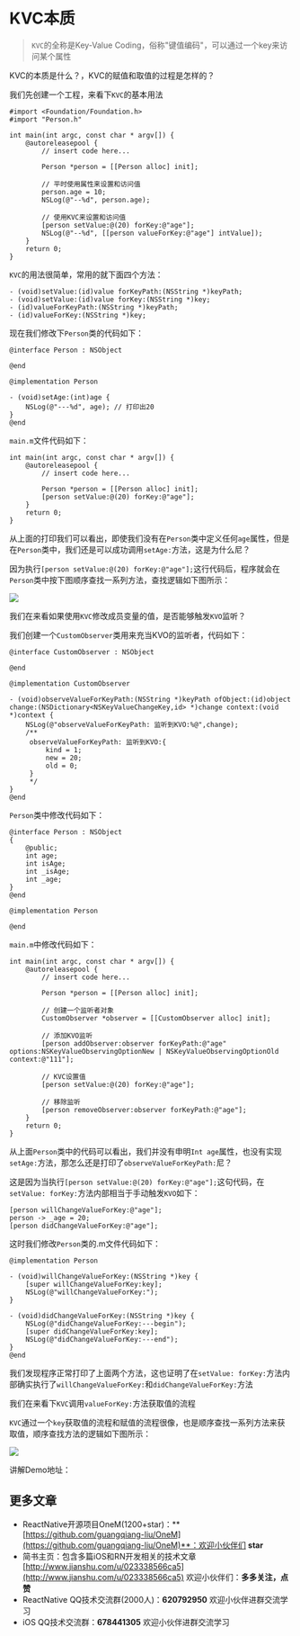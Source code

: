 # KVC本质

> `KVC`的全称是Key-Value Coding，俗称"键值编码"，可以通过一个key来访问某个属性

KVC的本质是什么？，KVC的赋值和取值的过程是怎样的？

我们先创建一个工程，来看下`KVC`的基本用法

```
#import <Foundation/Foundation.h>
#import "Person.h"

int main(int argc, const char * argv[]) {
    @autoreleasepool {
        // insert code here...
        
        Person *person = [[Person alloc] init];
        
        // 平时使用属性来设置和访问值
        person.age = 10;
        NSLog(@"--%d", person.age);
        
        // 使用KVC来设置和访问值
        [person setValue:@(20) forKey:@"age"];
        NSLog(@"--%d", [[person valueForKey:@"age"] intValue]);
    }
    return 0;
}
```

`KVC`的用法很简单，常用的就下面四个方法：

```
- (void)setValue:(id)value forKeyPath:(NSString *)keyPath;
- (void)setValue:(id)value forKey:(NSString *)key;
- (id)valueForKeyPath:(NSString *)keyPath;
- (id)valueForKey:(NSString *)key; 
```

现在我们修改下`Person`类的代码如下：

```
@interface Person : NSObject

@end

@implementation Person

- (void)setAge:(int)age {
    NSLog(@"---%d", age); // 打印出20
}
@end
```

`main.m`文件代码如下：

```
int main(int argc, const char * argv[]) {
    @autoreleasepool {
        // insert code here...
        
        Person *person = [[Person alloc] init];
        [person setValue:@(20) forKey:@"age"];
    }
    return 0;
}
```

从上面的打印我们可以看出，即使我们没有在`Person`类中定义任何`age`属性，但是在`Person`类中，我们还是可以成功调用`setAge:`方法，这是为什么尼？

因为执行`[person setValue:@(20) forKey:@"age"];`这行代码后，程序就会在`Person`类中按下图顺序查找一系列方法，查找逻辑如下图所示：

![](https://imgs-1257778377.cos.ap-shanghai.myqcloud.com/QQ20200204-145201@2x.png)

我们在来看如果使用`KVC`修改成员变量的值，是否能够触发`KVO`监听？

我们创建一个`CustomObserver`类用来充当KVO的监听者，代码如下：

```
@interface CustomObserver : NSObject

@end

@implementation CustomObserver

- (void)observeValueForKeyPath:(NSString *)keyPath ofObject:(id)object change:(NSDictionary<NSKeyValueChangeKey,id> *)change context:(void *)context {
    NSLog(@"observeValueForKeyPath: 监听到KVO:%@",change);
    /**
     observeValueForKeyPath: 监听到KVO:{
         kind = 1;
         new = 20;
         old = 0;
     }
     */
}
@end
```

`Person`类中修改代码如下：

```
@interface Person : NSObject
{
    @public;
    int age;
    int isAge;
    int _isAge;
    int _age;
}
@end

@implementation Person

@end
```

`main.m`中修改代码如下：

```
int main(int argc, const char * argv[]) {
    @autoreleasepool {
        // insert code here...
        
        Person *person = [[Person alloc] init];
        
        // 创建一个监听者对象
        CustomObserver *observer = [[CustomObserver alloc] init];
        
        // 添加KVO监听
        [person addObserver:observer forKeyPath:@"age" options:NSKeyValueObservingOptionNew | NSKeyValueObservingOptionOld context:@"111"];
        
        // KVC设置值
        [person setValue:@(20) forKey:@"age"];
        
        // 移除监听
        [person removeObserver:observer forKeyPath:@"age"];
    }
    return 0;
}
```

从上面`Person`类中的代码可以看出，我们并没有申明`Int age`属性，也没有实现`setAge:`方法，那怎么还是打印了`observeValueForKeyPath:`尼？

这是因为当执行`[person setValue:@(20) forKey:@"age"];`这句代码，在`setValue: forKey:`方法内部相当于手动触发`KVO`如下：

```
[person willChangeValueForKey:@"age"];
person -> _age = 20;
[person didChangeValueForKey:@"age"];
```

这时我们修改`Person`类的.m文件代码如下：

```
@implementation Person

- (void)willChangeValueForKey:(NSString *)key {
    [super willChangeValueForKey:key];
    NSLog(@"willChangeValueForKey:");
}

- (void)didChangeValueForKey:(NSString *)key {
    NSLog(@"didChangeValueForKey:---begin");
    [super didChangeValueForKey:key];
    NSLog(@"didChangeValueForKey:---end");
}
@end
```

我们发现程序正常打印了上面两个方法，这也证明了在`setValue: forKey:`方法内部确实执行了`willChangeValueForKey:`和`didChangeValueForKey:`方法

我们在来看下`KVC`调用`valueForKey:`方法获取值的流程

`KVC`通过一个`key`获取值的流程和赋值的流程很像，也是顺序查找一系列方法来获取值，顺序查找方法的逻辑如下图所示：

![](https://imgs-1257778377.cos.ap-shanghai.myqcloud.com/QQ20200204-153643@2x.png)


讲解Demo地址：[](https://github.com/guangqiang-liu/04-KVCDemo)


## 更多文章
* ReactNative开源项目OneM(1200+star)：**[https://github.com/guangqiang-liu/OneM](https://github.com/guangqiang-liu/OneM)**：欢迎小伙伴们 **star**
* 简书主页：包含多篇iOS和RN开发相关的技术文章[http://www.jianshu.com/u/023338566ca5](http://www.jianshu.com/u/023338566ca5) 欢迎小伙伴们：**多多关注，点赞**
* ReactNative QQ技术交流群(2000人)：**620792950** 欢迎小伙伴进群交流学习
* iOS QQ技术交流群：**678441305** 欢迎小伙伴进群交流学习